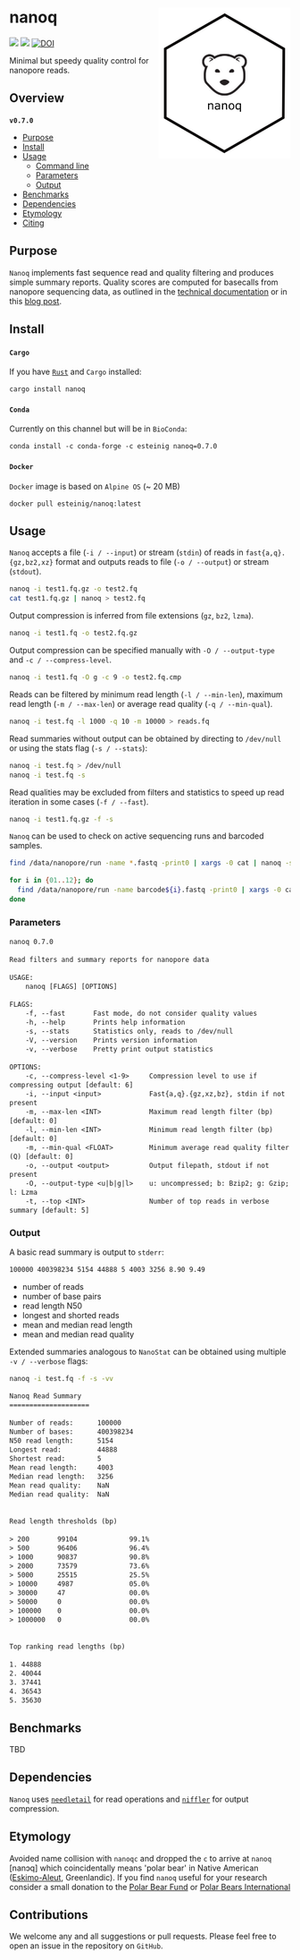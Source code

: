 # nanoq <a href='https://github.com/esteinig'><img src='docs/nanoq.png' align="right" height="270" /></a>

![](https://img.shields.io/badge/lang-rust-black.svg)
![](https://img.shields.io/badge/version-0.7.0-purple.svg)
[![DOI](https://zenodo.org/badge/DOI/10.5281/zenodo.3707754.svg)](https://doi.org/10.5281/zenodo.3707754)

Minimal but speedy quality control for nanopore reads.

## Overview

**`v0.7.0`**

- [Purpose](#purpose)
- [Install](#install)
- [Usage](#usage)
  - [Command line](#command-line)
  - [Parameters](#parameters)
  - [Output](#output)
- [Benchmarks](#benchmarks)
- [Dependencies](#dependencies)
- [Etymology](#etymology)
- [Citing](#citing)

## Purpose

`Nanoq` implements fast sequence read and quality filtering and produces simple summary reports. Quality scores are computed for basecalls from nanopore sequencing data, as outlined in the [technical documentation](https://community.nanoporetech.com/technical_documents/data-analysis/) or in this [blog post](https://gigabaseorgigabyte.wordpress.com/2017/06/26/averaging-basecall-quality-scores-the-right-way/).

## Install

#### `Cargo`

If you have [`Rust`](https://www.rust-lang.org/tools/install) and `Cargo` installed:

```
cargo install nanoq
```

#### `Conda`

Currently on this channel but will be in `BioConda`:

```
conda install -c conda-forge -c esteinig nanoq=0.7.0
```

#### `Docker`

`Docker` image is based on `Alpine OS` (~ 20 MB)

```
docker pull esteinig/nanoq:latest
```

## Usage

`Nanoq` accepts a file (`-i / --input`) or stream (`stdin`) of reads in `fast{a,q}.{gz,bz2,xz}` format and outputs reads to file (`-o / --output`) or stream (`stdout`).

```bash
nanoq -i test1.fq.gz -o test2.fq
cat test1.fq.gz | nanoq > test2.fq
```

Output compression is inferred from file extensions (`gz`, `bz2`, `lzma`).

```bash
nanoq -i test1.fq -o test2.fq.gz
```

Output compression can be specified manually with `-O / --output-type` and `-c / --compress-level`.

```bash
nanoq -i test1.fq -O g -c 9 -o test2.fq.cmp
```

Reads can be filtered by minimum read length (`-l / --min-len`), maximum read length (`-m / --max-len`) or average read quality (`-q / --min-qual`).

```bash
nanoq -i test.fq -l 1000 -q 10 -m 10000 > reads.fq 
```

Read summaries without output can be obtained by directing to `/dev/null` or using the stats flag (`-s / --stats`):

```bash
nanoq -i test.fq > /dev/null
nanoq -i test.fq -s
```

Read qualities may be excluded from filters and statistics to speed up read iteration in some cases (`-f / --fast`).

```bash
nanoq -i test1.fq.gz -f -s
```

`Nanoq` can be used to check on active sequencing runs and barcoded samples.

```bash
find /data/nanopore/run -name *.fastq -print0 | xargs -0 cat | nanoq -s
```

```bash
for i in {01..12}; do
  find /data/nanopore/run -name barcode${i}.fastq -print0 | xargs -0 cat | nanoq -s
done
```

### Parameters

```
nanoq 0.7.0

Read filters and summary reports for nanopore data

USAGE:
    nanoq [FLAGS] [OPTIONS]

FLAGS:
    -f, --fast       Fast mode, do not consider quality values
    -h, --help       Prints help information
    -s, --stats      Statistics only, reads to /dev/null
    -V, --version    Prints version information
    -v, --verbose    Pretty print output statistics

OPTIONS:
    -c, --compress-level <1-9>     Compression level to use if compressing output [default: 6]
    -i, --input <input>            Fast{a,q}.{gz,xz,bz}, stdin if not present
    -m, --max-len <INT>            Maximum read length filter (bp) [default: 0]
    -l, --min-len <INT>            Minimum read length filter (bp) [default: 0]
    -m, --min-qual <FLOAT>         Minimum average read quality filter (Q) [default: 0]
    -o, --output <output>          Output filepath, stdout if not present
    -O, --output-type <u|b|g|l>    u: uncompressed; b: Bzip2; g: Gzip; l: Lzma
    -t, --top <INT>                Number of top reads in verbose summary [default: 5]
```

### Output

A basic read summary is output to `stderr`: 

```bash
100000 400398234 5154 44888 5 4003 3256 8.90 9.49
```

* number of reads
* number of base pairs
* read length N50
* longest and shorted reads
* mean and median read length
* mean and median read quality 

Extended summaries analogous to `NanoStat` can be obtained using multiple `-v / --verbose` flags:

```bash
nanoq -i test.fq -f -s -vv
```

```
Nanoq Read Summary
====================

Number of reads:      100000
Number of bases:      400398234
N50 read length:      5154
Longest read:         44888 
Shortest read:        5
Mean read length:     4003
Median read length:   3256 
Mean read quality:    NaN 
Median read quality:  NaN


Read length thresholds (bp)

> 200       99104             99.1%
> 500       96406             96.4%
> 1000      90837             90.8%
> 2000      73579             73.6%
> 5000      25515             25.5%
> 10000     4987              05.0%
> 30000     47                00.0%
> 50000     0                 00.0%
> 100000    0                 00.0%
> 1000000   0                 00.0%


Top ranking read lengths (bp)

1. 44888       
2. 40044       
3. 37441       
4. 36543       
5. 35630
```

## Benchmarks

TBD


## Dependencies

`Nanoq` uses [`needletail`](https://github.com/onecodex/needletail) for read operations and [`niffler`](https://github.com/luizirber/niffler/) for output compression. 

## Etymology

Avoided name collision with `nanoqc` and dropped the `c` to arrive at `nanoq` [nanɔq] which coincidentally means 'polar bear' in Native American ([Eskimo-Aleut](https://en.wikipedia.org/wiki/Eskimo%E2%80%93Aleut_languages), Greenlandic). If you find `nanoq` useful for your research consider a small donation to the [Polar Bear Fund](https://www.polarbearfund.ca/) or [Polar Bears International](https://polarbearsinternational.org/)

## Contributions

We welcome any and all suggestions or pull requests. Please feel free to open an issue in the repository on `GitHub`.